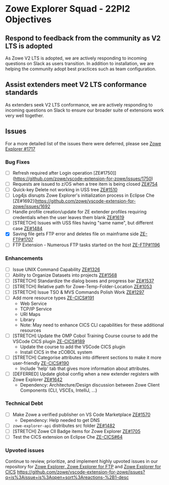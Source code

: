 # Zowe Explorer Squad - 22PI2 Objectives

## Respond to feedback from the community as V2 LTS is adopted
As Zowe V2 LTS is adopted, we are actively responding to incoming questions on Slack as users transition. In addition to installation, we are helping the community adopt best practices such as team configuration.

## Assist extenders meet V2 LTS conformance standards
As extenders seek V2 LTS conformance, we are actively responding to incoming questions on Slack to ensure our broader suite of extensions work very well together.

## Issues
For a more detailed list of the issues there were deferred, please see [Zowe Explorer #1717](https://github.com/zowe/vscode-extension-for-zowe/issues/1717)

### Bug Fixes
- [ ] Refresh required after Login operation [ZE#1750]](https://github.com/zowe/vscode-extension-for-zowe/issues/1750)
- [ ] Requests are issued to z/OS when a tree item is being closed [ZE#754](https://github.com/zowe/vscode-extension-for-zowe/issues/754)
- [ ] Quick-key Delete not working in USS tree [ZE#1510](https://github.com/zowe/vscode-extension-for-zowe/issues/1510)
- [ ] Log4js disrupts Zowe Explorer's initialization process in Eclipse Che [ZE#1692](https://github.com/zowe/vscode-extension-for-zowe/issues/1692
- [ ] Handle profile creation/update for ZE extender profiles requiring credentials when the user leaves them blank [ZE#1619](https://github.com/zowe/vscode-extension-for-zowe/issues/1619)
- [ ] [STRETCH] Issues with USS files having "same name", but different case [ZE#1484](https://github.com/zowe/vscode-extension-for-zowe/issues1484)
- [x] Saving file gets FTP error and deletes file on mainframe side [ZE-FTP#1707](https://github.com/zowe/vscode-extension-for-zowe/issues/1707)
- [ ] FTP Extension - Numerous FTP tasks started on the host [ZE-FTP#1196](https://github.com/zowe/vscode-extension-for-zowe/issues/1196)

### Enhancements
- [ ] Issue UNIX Command Capability [ZE#1326](https://github.com/zowe/vscode-extension-for-zowe/issues/1236)
- [ ] Ability to Organize Datasets into projects [ZE#1568](https://github.com/zowe/vscode-extension-for-zowe/issues/1568)
- [ ] [STRETCH] Standardize the dialog boxes and progress bar [ZE#1537](https://github.com/zowe/vscode-extension-for-zowe/issues/1537)
- [ ] [STRETCH] Relative path for Zowe-Temp-Folder-Location [ZE#1053](https://github.com/zowe/vscode-extension-for-zowe/issues/1053)
- [ ] [STRETCH] Issue TSO & MVS Commands Polish Work [ZE#1297](https://github.com/zowe/vscode-extension-for-zowe/issues/1297)
- [ ] Add more resource types [ZE-CICS#191](https://github.com/zowe/vscode-extension-for-cics/issues/191)
  - Web Service
  - TCP/IP Service
  - URI Maps
  - Library
  - Note: May need to enhance CICS CLI capabilities for these additional resources
- [ ] [STRETCH] Update the OMP Cobol Training Course course to add the VSCode CICS plugin [ZE-CICS#189](https://github.com/zowe/vscode-extension-for-cics/issues/189)
  - Update the course to add the VSCode CICS plugin
  - Install CICS in the zCOBOL system
- [ ] [STRETCH] Categorise attributes into different sections to make it more user-friendly [ZE-CICS#190](https://github.com/zowe/vscode-extension-for-cics/issues/190)
  - Include 'help' tab that gives more information about attributes.
- [ ] [DEFERRED] Update global config when a new extender registers with Zowe Explorer [ZE#1642](https://github.com/zowe/vscode-extension-for-zowe/issues/1642)
  - Dependency: Architecture/Design discussion between Zowe Client Components (CLI, VSCEs, IntelliJ, ...)

### Technical Debt
- [ ] Make Zowe a verified publisher on VS Code Marketplace [ZE#1570](https://github.com/zowe/vscode-extension-for-zowe/issues/1570)
  - Dependency: Help needed to get DNS
- [ ] `zowe-explorer-api` distributes src folder [ZE#1482](https://github.com/zowe/vscode-extension-for-zowe/issues/1482)
- [ ] [STRETCH] Zowe CII Badge items for Zowe Explorer [ZE#1705](https://github.com/zowe/vscode-extension-for-zowe/issues/1705)
- [ ] Test the CICS extension on Eclipse Che [ZE-CICS#64](https://github.com/zowe/vscode-extension-for-cics/issues/64)

### Upvoted issues
Continue to review, prioritize, and implement highly upvoted issues in our repository for [Zowe Explorer, Zowe Explorer for FTP](https://github.com/zowe/vscode-extension-for-zowe/issues?q=is%3Aissue+is%3Aopen+sort%3Areactions-%2B1-desc) and [Zowe Explorer for CICS](https://github.com/zowe/vscode-extension-for-cics/issues?q=is%3Aissue+is%3Aopen+sort%3Areactions-%2B1-desc)
https://github.com/zowe/vscode-extension-for-zowe/issues?q=is%3Aissue+is%3Aopen+sort%3Areactions-%2B1-desc
